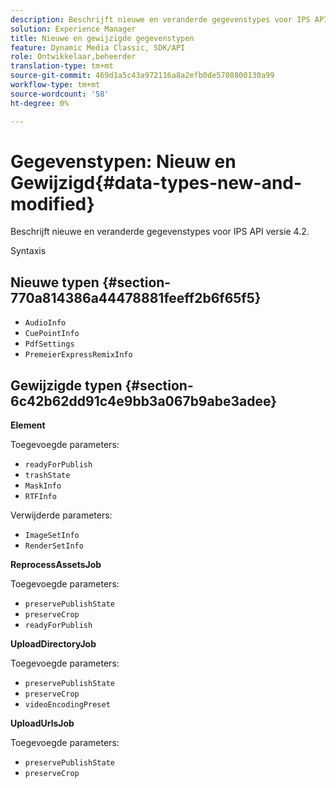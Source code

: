```yaml
---
description: Beschrijft nieuwe en veranderde gegevenstypes voor IPS API versie 4.2.
solution: Experience Manager
title: Nieuwe en gewijzigde gegevenstypen
feature: Dynamic Media Classic, SDK/API
role: Ontwikkelaar,beheerder
translation-type: tm+mt
source-git-commit: 469d1a5c43a972116a8a2efb0de5708800130a99
workflow-type: tm+mt
source-wordcount: '58'
ht-degree: 0%

---
```



# Gegevenstypen: Nieuw en Gewijzigd{#data-types-new-and-modified}

Beschrijft nieuwe en veranderde gegevenstypes voor IPS API versie 4.2.

Syntaxis

## Nieuwe typen {#section-770a814386a44478881feeff2b6f65f5}

* `AudioInfo`
* `CuePointInfo`
* `PdfSettings`
* `PremeierExpressRemixInfo`

## Gewijzigde typen {#section-6c42b62dd91c4e9bb3a067b9abe3adee}

**Element**

Toegevoegde parameters:

* `readyForPublish`
* `trashState`
* `MaskInfo`
* `RTFInfo`

Verwijderde parameters:

* `ImageSetInfo`
* `RenderSetInfo`

**ReprocessAssetsJob**

Toegevoegde parameters:

* `preservePublishState`
* `preserveCrop`
* `readyForPublish`

**UploadDirectoryJob**

Toegevoegde parameters:

* `preservePublishState`
* `preserveCrop`
* `videoEncodingPreset`

**UploadUrlsJob**

Toegevoegde parameters:

* `preservePublishState`
* `preserveCrop`

